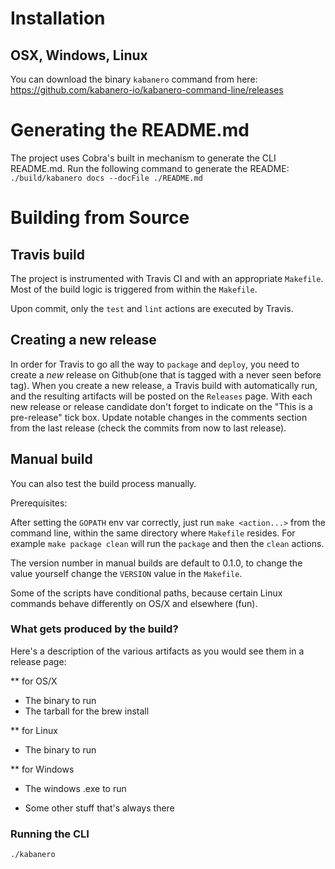 # Installation
## OSX, Windows, Linux
You can download the binary `kabanero` command from here:
https://github.com/kabanero-io/kabanero-command-line/releases


# Generating the README.md
The project uses Cobra's built in mechanism to generate the CLI README.md.  Run the following command to generate the README:
    ` ./build/kabanero docs --docFile ./README.md`

# Building from Source

## Travis build
The project is instrumented with Travis CI and with an appropriate `Makefile`. Most of the build logic is triggered from within the `Makefile`.

Upon commit, only the `test` and `lint` actions are executed by Travis.

## Creating a new release

In order for Travis to go all the way to `package` and `deploy`, you need to create a *new* release on Github(one that is tagged with a never seen before tag). When you create a new release, a Travis build with automatically run, and the resulting artifacts will be posted on the `Releases` page. With each new release or release candidate don't forget to indicate on the "This is a pre-release" tick box. Update notable changes in the comments section from the last release (check the commits from now to last release).

## Manual build
You can also test the build process manually.


Prerequisites:

After setting the `GOPATH` env var correctly, just run `make <action...>` from the command line, within the same directory where `Makefile` resides. For example `make package clean` will run the `package` and then the `clean` actions.

The version number in manual builds are default to 0.1.0, to change the value yourself change the `VERSION` value in the `Makefile`. 


Some of the scripts have conditional paths, because certain Linux commands behave differently on OS/X and elsewhere (fun).

### What gets produced by the build?

Here's a description of the various artifacts as you would see them in a release page:

** for OS/X

* The binary to run
* The tarball for the brew install

** for Linux

* The binary to run

** for Windows

* The windows .exe to run 

* Some other stuff that's always there

### Running the CLI
`./kabanero`
